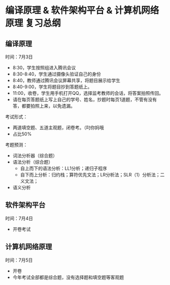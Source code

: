 # 编译原理 & 软件架构平台 & 计算机网络原理 复习总纲

## 编译原理

时间：7月3日

- 8:30，学生按照组进入腾讯会议
- 8:30-8:40，学生通过摄像头验证自己的身份
- 8:40，教师通过腾讯会议屏幕共享，将题目展示给学生
- 8:40-9:00，学生将题目抄到答题纸上。
- 11:00，收卷，学生用手机打开QQ，选择监考教师的会话，将答案拍照传回。
- 请在每页答题纸上写上自己的学号、姓名，抄题时每页1道题，不管有没有答，都要拍照上来，以免遗漏。

考试形式：

- 两道填空题、五道主观题，闭卷考。（叼你妈哦
- 占比50%

考题预测：

- 词法分析器（综合题）
- 语法分析（综合题）
  - 自上而下的语法分析：LL1分析；递归子程序
  - 自下而上分析：归约栈；算符优先文法；LR分析法；SLR（1）分析法；二义文法；
- 语义分析

## 软件架构平台

时间：7月4日

- 开卷考试

## 计算机网络原理

时间：7月5日

- 开卷
- 今年考试全部都是综合题，没有选择题和填空题等客观题
